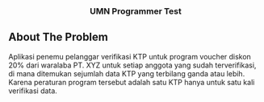 <!-- HEADER -->
<div align="center"> 
  <h3 align="center">UMN Programmer Test</h3>
</div>

## About The Problem
Aplikasi penemu pelanggar verifikasi KTP untuk program voucher diskon 20% dari waralaba PT. XYZ untuk setiap anggota yang sudah terverifikasi, di mana ditemukan sejumlah data KTP yang terbilang ganda atau lebih. Karena peraturan program tersebut adalah satu KTP hanya untuk satu kali verifikasi data.